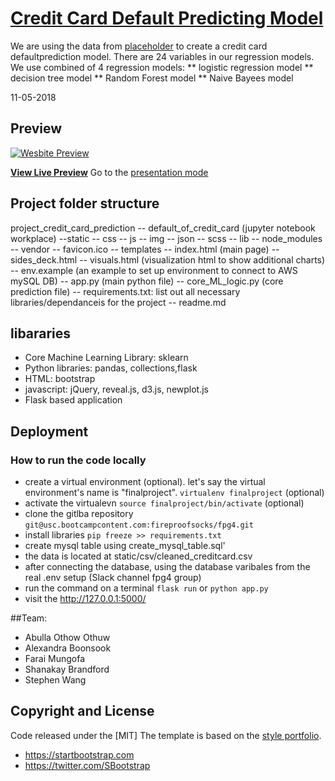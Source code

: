 # [Credit Card Default Predicting Model](http://fpg4finalproject-env.uyjerqqha9.us-west-2.elasticbeanstalk.com/)

 We are using the data from [placeholder](https://archive.ics.uci.edu/ml/datasets/default+of+credit+card+clients) to create a credit card defaultprediction model. There are 24 variables in our regression models. We use combined of 4 regression models:
** logistic regression model
** decision tree model
** Random Forest model
** Naive Bayees model

 11-05-2018

## Preview

[![Wesbite Preview](static/img/website_preview.png)](http://fpg4finalproject-env.uyjerqqha9.us-west-2.elasticbeanstalk.com/)


**[View Live Preview](http://fpg4finalproject-env.uyjerqqha9.us-west-2.elasticbeanstalk.com/)**
Go to the [presentation mode](http://fpg4finalproject-env.uyjerqqha9.us-west-2.elasticbeanstalk.com/presentation)

## Project folder structure
project_credit_card_prediction
-- default_of_credit_card (jupyter notebook workplace)
--static
    -- css
    -- js
    -- img
    -- json
    -- scss
    -- lib
    -- node_modules
    -- vendor
    -- favicon.ico
-- templates
    -- index.html (main page)
    -- sides_deck.html
    -- visuals.html (visualization html to show additional charts)
-- env.example (an example to set up environment to connect to AWS mySQL DB)
-- app.py (main python file)
-- core_ML_logic.py (core prediction file)
-- requirements.txt: list out all necessary libraries/dependanceis for the project
-- readme.md

## libararies
* Core Machine Learning Library: sklearn
* Python libraries: pandas, collections,flask
* HTML: bootstrap
* javascript: jQuery, reveal.js, d3.js, newplot.js
* Flask based application



## Deployment

### How to run the code locally
* create a virtual environment (optional). let's say the virtual environment's name is "finalproject". `virtualenv finalproject` (optional)
* activate the virtualevn `source finalproject/bin/activate` (optional)
* clone the gitlba repository `git@usc.bootcampcontent.com:fireproofsocks/fpg4.git`
* install libraries `pip freeze >> requirements.txt`
* create mysql table using create_mysql_table.sql'
* the data is located at static/csv/cleaned_creditcard.csv
* after connecting the database, using the database varibales from the real .env setup (Slack channel fpg4 group)
* run the command on a terminal `flask run` or `python app.py`
* visit the http://127.0.0.1:5000/


##Team:
* Abulla Othow Othuw
* Alexandra Boonsook
* Farai Mungofa
* Shanakay Brandford
* Stephen Wang

## Copyright and License

Code released under the [MIT]
The template is based on the [style portfolio](https://blackrockdigital.github.io/startbootstrap-stylish-portfolio).
* https://startbootstrap.com
* https://twitter.com/SBootstrap
